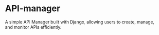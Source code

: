 # API-manager
A simple API Manager built with Django, allowing users to create, manage, and monitor APIs efficiently. 
